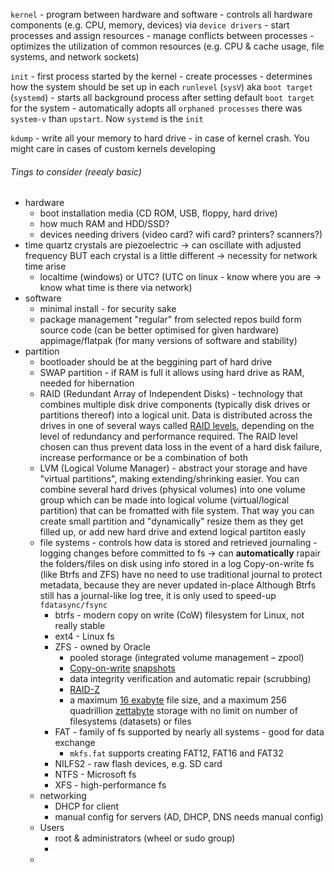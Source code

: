 `kernel` - program between hardware and software
	- controls all hardware components (e.g. CPU, memory, devices) via `device drivers`
	- start processes and assign resources
	- manage conflicts between processes
	- optimizes the utilization of common resources (e.g. CPU & cache usage, file systems, and network sockets)

`init` - first process started by the kernel
	- create processes
	- determines how the system should be set up in each `runlevel` (`sysV`) aka `boot target` (`systemd`)
	- starts all background process after setting default `boot target` for the system
	- automatically adopts all `orphaned processes`
there was `system-v` than `upstart`. Now `systemd` is the `init`


`kdump` - write all your memory to hard drive - in case of kernel crash.
You might care in cases of custom kernels developing



###### Tings to consider (reealy basic)
- hardware
	- boot installation media (CD ROM, USB, floppy, hard drive)
	- how much RAM and HDD/SSD?
	- devices needing drivers (video card? wifi card? printers? scanners?)
- time
  quartz crystals are piezoelectric -> can oscillate with adjusted frequency BUT each crystal is a little different -> necessity for network time arise
	- localtime (windows) or UTC? (UTC on linux - know where you are -> know what time is there via network)
- software
	- minimal install - for security sake
	- package management
		  "regular" from selected repos
		  build form source code (can be better optimised for given hardware)
		  appimage/flatpak (for many versions of software and stability)
- partition
	- bootloader should be at the beggining part of hard drive
	- SWAP partition - if RAM is full it allows using hard drive as RAM, needed for hibernation
	- RAID (Redundant Array of Independent Disks) - technology that combines multiple disk drive components (typically disk drives or partitions thereof) into a logical unit.
		  Data is distributed across the drives in one of several ways called [RAID levels](https://wiki.archlinux.org/title/RAID#RAID_levels), depending on the level of redundancy and performance required. The RAID level chosen can thus prevent data loss in the event of a hard disk failure, increase performance or be a combination of both
	 - LVM (Logical Volume Manager) - abstract your storage and have "virtual partitions", making extending/shrinking easier.
		 You can combine several hard drives (physical volumes) into one volume group which can be made into logical volume (virtual/logical partition) that can be fromatted with file system.
		 That way you can create small partition and "dynamically" resize them as they get filled up, or add new hard drive and extend logical partiton easly
	- file systems - controls how data is stored and retrieved
		journaling - logging changes before committed to fs -> can **automatically** rapair the folders/files on disk using info stored in a log
			Copy-on-write fs (like Btrfs and ZFS) have no need to use traditional journal to protect metadata, because they are never updated in-place
			Although Btrfs still has a journal-like log tree, it is only used to speed-up `fdatasync/fsync`
		- btrfs - modern copy on write (CoW) filesystem for Linux, not really stable
		- ext4 - Linux fs
		- ZFS - owned by Oracle
			- pooled storage (integrated volume management – zpool)
			- [Copy-on-write](https://en.wikipedia.org/wiki/Copy-on-write "wikipedia:Copy-on-write")  [snapshots](https://en.wikipedia.org/wiki/Snapshot_(computer_storage) "wikipedia:Snapshot (computer storage)")
			- data integrity verification and automatic repair (scrubbing)
			- [RAID-Z](https://en.wikipedia.org/wiki/RAID-Z "wikipedia:RAID-Z")
			- a maximum [16 exabyte](https://en.wikipedia.org/wiki/Exabyte "wikipedia:Exabyte") file size, and a maximum 256 quadrillion [zettabyte](https://en.wikipedia.org/wiki/Zettabyte "wikipedia:Zettabyte") storage with no limit on number of filesystems (datasets) or files
		- FAT - family of fs supported by nearly all systems - good for data exchange
			- `mkfs.fat` supports creating FAT12, FAT16 and FAT32
		- NILFS2 - raw flash devices, e.g. SD card
		- NTFS - Microsoft fs
		- XFS - high-performance fs
	- networking
		- DHCP for client
		- manual config for servers (AD, DHCP, DNS needs manual config)
	- Users
		- root & administrators (wheel or sudo group)
		- 
	- 

